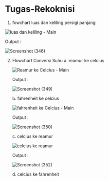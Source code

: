# Tugas-Rekoknisi

1. fowchart luas dan keliling persigi panjang

![luas dan keliling - Main](https://user-images.githubusercontent.com/93022913/139207589-17183664-0c95-4f1c-b284-f9ac48d482be.png)

Output :

![Screenshot (346)](https://user-images.githubusercontent.com/93022913/139207840-20b5ce0d-a694-4b69-a419-d508de0f1fa9.png)

2. Flowchart Conversi Suhu
   a. reamur ke celcius
   
   ![Reamur ke Celcius - Main](https://user-images.githubusercontent.com/93022913/139208416-1f9a1557-cb72-4659-8753-f21b851a50fd.png)
   
   Output :
   
   ![Screenshot (349)](https://user-images.githubusercontent.com/93022913/139208293-177eb371-85a7-4429-9907-c7fd3d429ac7.png)
   
   b. fahrenheit ke celcius
   
   ![fahrenheit ke Celcius - Main](https://user-images.githubusercontent.com/93022913/139209138-f1b7698d-09b8-4798-bf3c-94e0b22e5071.png)
   
   Output :
   
   ![Screenshot (350)](https://user-images.githubusercontent.com/93022913/139209466-2e66365f-7caf-47be-b70e-916470b6b6d4.png)

   c. celcius ke reamur
   
   ![celcius ke reamur](https://user-images.githubusercontent.com/93022913/139210670-a0c96382-84d0-4938-a7a8-0173cd39109f.png)
   
   Output :
   
   ![Screenshot (352)](https://user-images.githubusercontent.com/93022913/139210883-a41fc107-2989-48c4-bd6f-e623c226c16a.png)

   d. celcius ke fahrenheit

